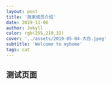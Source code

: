 ```yaml
---
layout: post
title: '我家成员介绍'
date: 2019-11-06
author: Jekyll
color: rgb(255,210,32)
cover: '../assets/2019-05-04-大白.jpeg'
subtitle: 'Welcome to myhome'
tags: cat 
---
```


## 测试页面